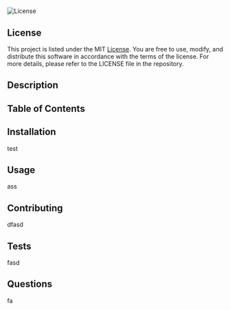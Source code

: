 # 
![License](https://img.shields.io/badge/License-MIT-blue.svg)
## License
This project is listed under the MIT [License](https://opensource.org/licenses/MIT). You are free to use, modify, and distribute this software in accordance with the terms of the license. For more details, please refer to the LICENSE file in the repository.
## Description

## Table of Contents

## Installation
test
## Usage
ass
## Contributing
dfasd
## Tests
fasd
## Questions
fa

